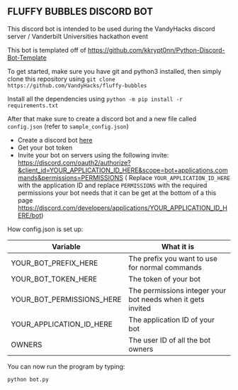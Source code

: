 ## FLUFFY BUBBLES DISCORD BOT

This discord bot is intended to be used during the VandyHacks discord server / Vanderbilt Universities hackathon event

This bot is templated off of https://github.com/kkrypt0nn/Python-Discord-Bot-Template

To get started, make sure you have git and python3 installed,
then simply clone this repository using `git clone https://github.com/VandyHacks/fluffy-bubbles`

Install all the dependencies using `python -m pip install -r requirements.txt`

After that make sure to create a discord bot and a new file called `config.json` (refer to `sample_config.json`)

* Create a discord bot [here](https://discord.com/developers/applications)
* Get your bot token
* Invite your bot on servers using the following invite:
  https://discord.com/oauth2/authorize?&client_id=YOUR_APPLICATION_ID_HERE&scope=bot+applications.commands&permissions=PERMISSIONS (
  Replace `YOUR_APPLICATION_ID_HERE` with the application ID and replace `PERMISSIONS` with the required permissions
  your bot needs that it can be get at the bottom of a this
  page https://discord.com/developers/applications/YOUR_APPLICATION_ID_HERE/bot)


How config.json is set up:

| Variable                  | What it is                                                            |
| ------------------------- | ----------------------------------------------------------------------|
| YOUR_BOT_PREFIX_HERE      | The prefix you want to use for normal commands                        |
| YOUR_BOT_TOKEN_HERE       | The token of your bot                                                 |
| YOUR_BOT_PERMISSIONS_HERE | The permissions integer your bot needs when it gets invited           |
| YOUR_APPLICATION_ID_HERE  | The application ID of your bot                                        |
| OWNERS                    | The user ID of all the bot owners                                     |

You can now run the program by typing:
```
python bot.py
```